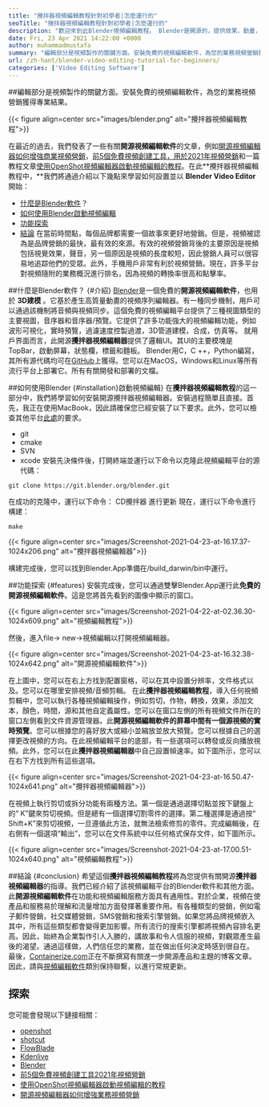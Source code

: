```yaml
---
title: "攪拌器視頻編輯教程針對初學者|怎麼運行的" 
seoTitle: "攪拌器視頻編輯教程針對初學者|怎麼運行的" 
description: "歡迎來到此Blender視頻編輯教程。 Blender是開源的，提供效果，動畫，過濾器，實時預覽以及添加圖像的支持。" 
date: Fri, 23 Apr 2021 14:22:00 +0000
author: muhammadmustafa
summary: "編輯部分是視頻製作的關鍵方面。安裝免費的視頻編輯軟件，為您的業務視頻營銷獲得專業結果。" 
url: /zh-hant/blender-video-editing-tutorial-for-beginners/
categories: ['Video Editing Software']
---
```


##編輯部分是視頻製作的關鍵方面。安裝免費的視頻編輯軟件，為您的業務視頻營銷獲得專業結果。

{{< figure align=center src="images/blender.png" alt="攪拌器視頻編輯教程">}}

在最近的過去，我們發表了一些有關**開源視頻編輯軟件**的文章，例如[開源視頻編輯器如何增強商業視頻營銷][1]，[前5個免費視頻創建工具，用於2021年視頻營銷][ 2]和一篇教程文章[使用OpenShot視頻編輯器啟動視頻編輯的教程][3]。在此**攪拌器視頻編輯教程中，**我們將通過介紹以下幾點來學習如何設置並以 **Blender Video Editor** 開始：
  * [什麼是Blender軟件][4]？
  * [如何使用Blender啟動視頻編輯][5]
  * [功能探索][6]
  * [結論][7]
在當前時間點，每個品牌都需要一個故事來更好地營銷。但是，視頻被認為是品牌營銷的最快，最有效的來源。有效的視頻營銷背後的主要原因是視頻包括視覺效果，聲音，另一個原因是視頻的長度較短，因此營銷人員可以很容易地追踪他們的受眾。此外，手機用戶非常有利於視頻營銷。現在，許多平台對視頻隨附的業務概況進行排名，因為視頻的轉換率很高和點擊率。

##什麼是Blender軟件？   {#介紹}
[Blender][8]是一個免費的**開源視頻編輯軟件**，也用於 **3D建模** 。它基於產生高質量動畫的視頻序列編輯器。有一種同步機制，用戶可以通過該機制將音頻與視頻同步。這個免費的視頻編輯平台提供了三種視圖類型的主要視圖，音序器和音序器/預覽。它提供了許多功能強大的視頻編輯功能，例如波形可視化，實時預覽，過濾速度控製過渡，3D管道建模，合成，仿真等。
就用戶界面而言，此開源**攪拌器視頻編輯器**提供了邏輯UI。其UI的主要模塊是TopBar，啟動屏幕，狀態欄，標籤和麵板。 Blender用C，C ++，Python編寫，其所有源代碼均可在[GitHub][9]上獲得。您可以在MacOS，Windows和Linux等所有流行平台上部署它。所有有關開發和部署的文檔。

##如何使用Blender   {#installation}啟動視頻編輯}
在**攪拌器視頻編輯教程**的這一部分中，我們將學習如何安裝開源攪拌器視頻編輯器。安裝過程簡單且直接。首先，我正在使用MacBook，因此請確保您已經安裝了以下要求。此外，您可以檢查其他平台[此處][10]的要求。
  * git
  * cmake
  * SVN
  * xcode
安裝先決條件後，打開終端並運行以下命令以克隆此視頻編輯平台的源代碼：
```
git clone https://git.blender.org/blender.git
```
在成功的克隆中，運行以下命令：
CD攪拌器
進行更新
現在，運行以下命令進行構建：
```
make
```

{{< figure align=center src="images/Screenshot-2021-04-23-at-16.17.37-1024x206.png" alt="攪拌器視頻編輯器">}}

構建完成後，您可以找到Blender.App準備在/build_darwin/bin中運行。

##功能探索 {#features}
安裝完成後，您可以通過雙擊Blender.App運行此**免費的開源視頻編輯軟件**。這是您將首先看到的圖像中顯示的窗口。

{{< figure align=center src="images/Screenshot-2021-04-22-at-02.36.30-1024x609.png" alt="視頻編輯教程">}}

然後，進入file-> new->視頻編輯以打開視頻編輯器。

{{< figure align=center src="images/Screenshot-2021-04-23-at-16.32.38-1024x642.png" alt="開源視頻編輯軟件">}}

在上圖中，您可以在右上方找到配置窗格，可以在其中設置分辨率，文件格式以及。您可以在哪里安排視頻/音頻剪輯。
在此**攪拌器視頻編輯教程**，導入任何視頻剪輯中，您可以執行各種視頻編輯操作，例如剪切，作物，轉換，效果，添加文本，顏色，時間，源和其他自定義屬性。您可以在窗口左側的所有視頻文件所在的窗口左側看到文件資源管理器。此**開源視頻編輯軟件的屏幕中間有一個源視頻的實時預覽**。您可以根據您的喜好放大或縮小並縮放並放大預覽。您可以根據自己的選擇更改視頻的方向。在此視頻編輯平台的底部，有一些選項可以轉發或反向播放視頻。此外，您可以在此**攪拌器視頻編輯器**中自己設置幀速率。如下圖所示，您可以在右下方找到所有這些選項。

{{< figure align=center src="images/Screenshot-2021-04-23-at-16.50.47-1024x641.png" alt="攪拌器視頻編輯器">}}

在視頻上執行剪切或拆分功能有兩種方法。第一個是通過選擇切點並按下鍵盤上的“ K”鍵來剪切視頻。但是總有一個選擇切割零件的選擇。第二種選擇是通過按“ Shift+K”來剪切視頻，一旦遵循此方法，就無法檢索修剪的零件。完成編輯後，在右側有一個選項“輸出”，您可以在文件系統中以任何格式保存文件，如下圖所示。

{{< figure align=center src="images/Screenshot-2021-04-23-at-17.00.51-1024x640.png" alt="視頻編輯教程">}}


##結論 {#conclusion}
希望這個**攪拌器視頻編輯教程**將為您提供有關開源**攪拌器視頻編輯器**的指導。我們已經介紹了該視頻編輯平台的Blender軟件和其他方面。此**開源視頻編輯軟件**在功能和視頻編輯服務方面具有通用性。對於企業，視頻在使產品和服務易於理解和流量增加方面發揮著重要作用。有各種類型的營銷，例如電子郵件營銷，社交媒體營銷，SMS營銷和搜索引擎營銷。如果您將品牌視頻嵌入其中，所有這些類型都會變得更加影響。所有流行的搜索引擎都將視頻內容排名更高。因此，始終為企業製作引人入勝的，講故事和令人信服的視頻，對觀眾產生最後的渴望。通過這樣做，人們信任您的業務，並在做出任何決定時感到很自在。
最後，[Containerize.com][11]正在不斷撰寫有關進一步開源產品和主題的博客文章。因此，請與[視頻編輯軟件][12]類別保持聯繫，以進行常規更新。

## 探索
您可能會發現以下鏈接相關：
  * [openshot][13]
  * [shotcut][14]
  * [FlowBlade][15]
  * [Kdenlive][16]
  * [Blender][8]
  * [前5個免費視頻創建工具2021年視頻營銷][2]
  * [使用OpenShot視頻編輯器啟動視頻編輯的教程][3]
  * [開源視頻編輯器如何增強業務視頻營銷][1]

  
[1]: https://blog.containerize.com/video-editing-software/how-video-editing-software-improves-business-video-marketing/
[2]: https://blog.containerize.com/video-editing-software/top-5-open-source-video-editor-software-for-video-marketing/
[3]: https://blog.containerize.com/video-editing-software/openshot-video-editor-tutorial-for-beginners-open-source/
[4]: #intro
[5]: #Installation
[6]: #features
[7]: #Conclusion
[8]: https://products.containerize.com/video-editing-software/blender
[9]: https://github.com/blender/blender
[10]: https://wiki.blender.org/wiki/Building_Blender
[11]: https://www.containerize.com/
[12]: https://products.containerize.com/video-editing-software
[13]: https://products.containerize.com/video-editing-software/openshot
[14]: https://products.containerize.com/video-editing-software/shotcut
[15]: https://products.containerize.com/video-editing-software/flowblade
[16]: https://products.containerize.com/video-editing-software/kdenlive
